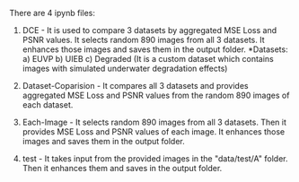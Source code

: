 There are 4 ipynb files:
  1. DCE - It is used to compare 3 datasets by aggregated MSE Loss and PSNR values. It selects random 890 images from all 3 datasets.
           It enhances those images and saves them in the output folder.
           *Datasets:
             a) EUVP
             b) UIEB
             c) Degraded (It is a custom dataset which contains images with simulated underwater degradation effects)
           
           
  2. Dataset-Coparision - It compares all 3 datasets and provides aggregated MSE Loss and PSNR values from the random 890 images of each dataset.
  
  
  3. Each-Image - It selects random 890 images from all 3 datasets. Then it provides MSE Loss and PSNR values of each image. 
                  It enhances those images and saves them in the output folder.


  4. test - It takes input from the provided images in the "data/test/A" folder. Then it enhances them and saves in the output folder.
     
                          
